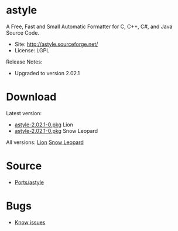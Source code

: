 

# astyle #

A Free, Fast and Small Automatic Formatter for C, C++, C#, and Java Source Code.

  * Site: http://astyle.sourceforge.net/
  * License: LGPL

Release Notes:
  * Upgraded to version 2.02.1


# Download #

Latest version:
  * [astyle-2.02.1-0.pkg](http://code.google.com/p/rudix/downloads/detail?name=astyle-2.02.1-0.pkg) Lion
  * [astyle-2.02.1-0.pkg](http://code.google.com/p/rudix-snowleopard/downloads/detail?name=astyle-2.02.1-0.pkg) Snow Leopard

All versions: [Lion](http://code.google.com/p/rudix/downloads/list?q=astyle) [Snow Leopard](http://code.google.com/p/rudix-snowleopard/downloads/list?q=astyle)

# Source #
  * [Ports/astyle](http://code.google.com/p/rudix/source/browse/Ports/astyle)

# Bugs #
  * [Know issues](http://code.google.com/p/rudix/issues/list?q=astyle)
